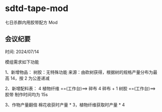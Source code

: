 # sdtd-tape-mod
七日杀群内用胶带配方 Mod

## 会议纪要

时间: 2024/07/14

模组需求如下功能

1、新增物品：
树胶：无特殊功能
来源：由砍树获得，根据树的规格产量分布为最高 14，按 2 为公差递减

2、新增配料表：
4 植物纤维 ==(工作台)==> 碎布
4 碎布 + 1 树胶 ==(工作台)==> 胶带
制作时间均为 15s

3、作物产量翻倍
棉花收获时产量 * 3，植物纤维获取时产量 * 4
